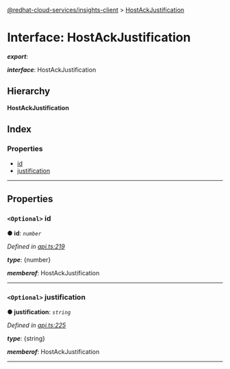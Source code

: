 [@redhat-cloud-services/insights-client](../README.md) > [HostAckJustification](../interfaces/hostackjustification.md)

# Interface: HostAckJustification

*__export__*: 

*__interface__*: HostAckJustification

## Hierarchy

**HostAckJustification**

## Index

### Properties

* [id](hostackjustification.md#id)
* [justification](hostackjustification.md#justification)

---

## Properties

<a id="id"></a>

### `<Optional>` id

**● id**: *`number`*

*Defined in [api.ts:219](https://github.com/RedHatInsights/javascript-clients/blob/master/packages/insights/api.ts#L219)*

*__type__*: {number}

*__memberof__*: HostAckJustification

___
<a id="justification"></a>

### `<Optional>` justification

**● justification**: *`string`*

*Defined in [api.ts:225](https://github.com/RedHatInsights/javascript-clients/blob/master/packages/insights/api.ts#L225)*

*__type__*: {string}

*__memberof__*: HostAckJustification

___

